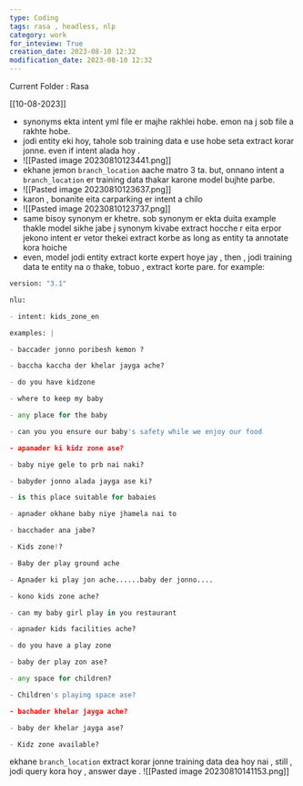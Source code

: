```yaml
---
type: Coding  
tags: rasa , headless, nlp
category: work
for_inteview: True
creation_date: 2023-08-10 12:32
modification_date: 2023-08-10 12:32
---
```


  
Current Folder : Rasa




[[10-08-2023]]



- synonyms ekta intent yml file er majhe rakhlei hobe. emon na j sob file a rakhte hobe. 
- jodi entity eki hoy, tahole sob training data e use hobe seta extract korar jonne. even if intent alada hoy . 
- ![[Pasted image 20230810123441.png]]
- ekhane jemon `branch_location` aache matro 3 ta. but, onnano intent a `branch_location` er training data thakar karone model bujhte parbe. 
- ![[Pasted image 20230810123637.png]]
- karon , bonanite eita carparking er intent a chilo 
- ![[Pasted image 20230810123737.png]]
- same bisoy synonym er khetre. sob synonym er ekta duita example thakle model sikhe jabe j synonym kivabe extract hocche r eita erpor jekono intent er vetor thekei extract korbe as long as entity ta annotate kora hoiche
- even, model jodi entity extract korte expert hoye jay , then , jodi training data te entity na o thake, tobuo , extract korte pare. for example: 
```python
version: "3.1"

nlu:

- intent: kids_zone_en

examples: |

- baccader jonno poribesh kemon ?

- baccha kaccha der khelar jayga ache?

- do you have kidzone

- where to keep my baby

- any place for the baby

- can you you ensure our baby's safety while we enjoy our food

- apanader ki kidz zone ase?

- baby niye gele to prb nai naki?

- babyder jonno alada jayga ase ki?

- is this place suitable for babaies

- apnader okhane baby niye jhamela nai to

- bacchader ana jabe?

- Kids zone!?

- Baby der play ground ache

- Apnader ki play jon ache......baby der jonno....

- kono kids zone ache?

- can my baby girl play in you restaurant

- apnader kids facilities ache?

- do you have a play zone

- baby der play zon ase?

- any space for children?

- Children's playing space ase?

- bachader khelar jayga ache?

- baby der khelar jayga ase?

- Kidz zone available?
```
ekhane `branch_location` extract korar jonne training data dea hoy nai , still , jodi query kora hoy , answer daye . 
![[Pasted image 20230810141153.png]]



